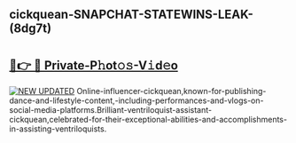 ## cickquean-SNAPCHAT-STATEWINS-LEAK-(8dg7t)


# <h2><a href="https://mediaupload.pro?-20M">🔗👉 🔴 Private-P𝚑ot𝚘𝚜-V𝚒d𝚎o</a></h2>

[![NEW UPDATED](https://i.imgur.com/0qMVB7G.gif)](https://mediaupload.pro?-20M)
Online-influencer-cickquean,known-for-publishing-dance-and-lifestyle-content,-including-performances-and-vlogs-on-social-media-platforms.Brilliant-ventriloquist-assistant-cickquean,celebrated-for-their-exceptional-abilities-and-accomplishments-in-assisting-ventriloquists.  